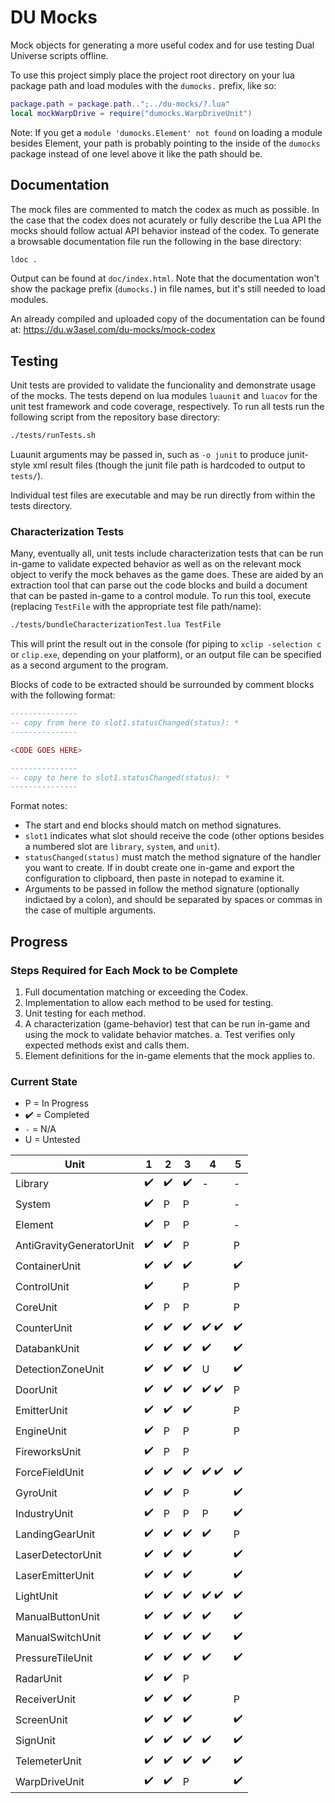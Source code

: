 # DU Mocks

Mock objects for generating a more useful codex and for use testing Dual Universe scripts offline.

To use this project simply place the project root directory on your lua package path and load modules with the `dumocks.` prefix, like so:

```lua
package.path = package.path..";../du-mocks/?.lua"
local mockWarpDrive = require("dumocks.WarpDriveUnit")
```

Note: If you get a `module 'dumocks.Element' not found` on loading a module besides Element, your path is probably pointing to the inside of the `dumocks` package instead of one level above it like the path should be.

## Documentation

The mock files are commented to match the codex as much as possible. In the case that the codex does not acurately or fully describe the Lua API the mocks should follow actual API behavior instead of the codex. To generate a browsable documentation file run the following in the base directory:

```sh
ldoc .
```

Output can be found at `doc/index.html`. Note that the documentation won't show the package prefix (`dumocks.`) in file names, but it's still needed to load modules.

An already compiled and uploaded copy of the documentation can be found at: https://du.w3asel.com/du-mocks/mock-codex

## Testing

Unit tests are provided to validate the funcionality and demonstrate usage of the mocks. The tests depend on lua modules `luaunit` and `luacov` for the unit test framework and code coverage, respectively. To run all tests run the following script from the repository base directory:

```sh
./tests/runTests.sh
```

Luaunit arguments may be passed in, such as `-o junit` to produce junit-style xml result files (though the junit file path is hardcoded to output to `tests/`).

Individual test files are executable and may be run directly from within the tests directory.

### Characterization Tests

Many, eventually all, unit tests include characterization tests that can be run in-game to validate expected behavior as well as on the relevant mock object to verify the mock behaves as the game does. These are aided by an extraction tool that can parse out the code blocks and build a document that can be pasted in-game to a control module. To run this tool, execute (replacing `TestFile` with the appropriate test file path/name):

```sh
./tests/bundleCharacterizationTest.lua TestFile
```

This will print the result out in the console (for piping to `xclip -selection c` or `clip.exe`, depending on your platform), or an output file can be specified as a second argument to the program.

Blocks of code to be extracted should be surrounded by comment blocks with the following format:

```lua
---------------
-- copy from here to slot1.statusChanged(status): *
---------------

<CODE GOES HERE>

---------------
-- copy to here to slot1.statusChanged(status): *
---------------
```

Format notes:

* The start and end blocks should match on method signatures. 
* `slot1` indicates what slot should receive the code (other options besides a numbered slot are `library`, `system`, and `unit`).
* `statusChanged(status)` must match the method signature of the handler you want to create. If in doubt create one in-game and export the configuration to clipboard, then paste in notepad to examine it.
* Arguments to be passed in follow the method signature (optionally indictaed by a colon), and should be separated by spaces or commas in the case of multiple arguments.

## Progress

### Steps Required for Each Mock to be Complete

1. Full documentation matching or exceeding the Codex.
2. Implementation to allow each method to be used for testing.
3. Unit testing for each method.
4. A characterization (game-behavior) test that can be run in-game and using the mock to validate behavior matches.
  a. Test verifies only expected methods exist and calls them.
5. Element definitions for the in-game elements that the mock applies to.

### Current State

* P = In Progress
* :heavy_check_mark: = Completed
* `-` = N/A
* U = Untested

| Unit | 1 | 2 | 3 | 4 | 5 |
| ---- | - | - | - | - | - |
| Library | :heavy_check_mark: | :heavy_check_mark: | :heavy_check_mark: | - | - |
| System | :heavy_check_mark: | P | P | | - |
| Element | :heavy_check_mark: | P | P | | - |
| AntiGravityGeneratorUnit | :heavy_check_mark: | :heavy_check_mark: | P | | P |
| ContainerUnit | :heavy_check_mark: | :heavy_check_mark: | :heavy_check_mark: | | :heavy_check_mark: |
| ControlUnit | :heavy_check_mark: | | P | | P |
| CoreUnit | :heavy_check_mark: | P | P | | P |
| CounterUnit | :heavy_check_mark: | :heavy_check_mark: | :heavy_check_mark: | :heavy_check_mark: :heavy_check_mark: | :heavy_check_mark: |
| DatabankUnit | :heavy_check_mark: | :heavy_check_mark: | :heavy_check_mark: | :heavy_check_mark: | :heavy_check_mark: |
| DetectionZoneUnit | :heavy_check_mark: | :heavy_check_mark: | :heavy_check_mark: | U | :heavy_check_mark: |
| DoorUnit | :heavy_check_mark: | :heavy_check_mark: | :heavy_check_mark: | :heavy_check_mark: :heavy_check_mark: | P |
| EmitterUnit | :heavy_check_mark: | :heavy_check_mark: | :heavy_check_mark: | | P |
| EngineUnit | :heavy_check_mark: | P | P | | P |
| FireworksUnit | :heavy_check_mark: | P | P | | |
| ForceFieldUnit | :heavy_check_mark: | :heavy_check_mark: | :heavy_check_mark: | :heavy_check_mark: :heavy_check_mark: | :heavy_check_mark: |
| GyroUnit | :heavy_check_mark: | :heavy_check_mark: | P | | :heavy_check_mark: |
| IndustryUnit | :heavy_check_mark: | P | P | P | :heavy_check_mark: |
| LandingGearUnit | :heavy_check_mark: | :heavy_check_mark: | :heavy_check_mark: | :heavy_check_mark: | P |
| LaserDetectorUnit | :heavy_check_mark: | :heavy_check_mark: | :heavy_check_mark: | | :heavy_check_mark: |
| LaserEmitterUnit | :heavy_check_mark: | :heavy_check_mark: | :heavy_check_mark: | | :heavy_check_mark: |
| LightUnit | :heavy_check_mark: | :heavy_check_mark: | :heavy_check_mark: | :heavy_check_mark: :heavy_check_mark: | :heavy_check_mark: |
| ManualButtonUnit | :heavy_check_mark: | :heavy_check_mark: | :heavy_check_mark: | :heavy_check_mark: | :heavy_check_mark: |
| ManualSwitchUnit | :heavy_check_mark: | :heavy_check_mark: | :heavy_check_mark: | :heavy_check_mark: | :heavy_check_mark: |
| PressureTileUnit | :heavy_check_mark: | :heavy_check_mark: | :heavy_check_mark: | :heavy_check_mark: | :heavy_check_mark: |
| RadarUnit | :heavy_check_mark: | :heavy_check_mark: | P | | |
| ReceiverUnit | :heavy_check_mark: | :heavy_check_mark: | :heavy_check_mark: | | P |
| ScreenUnit | :heavy_check_mark: | :heavy_check_mark: | :heavy_check_mark:| | :heavy_check_mark: |
| SignUnit | :heavy_check_mark: | :heavy_check_mark: | :heavy_check_mark:| :heavy_check_mark: | :heavy_check_mark: |
| TelemeterUnit | :heavy_check_mark: | :heavy_check_mark: | :heavy_check_mark: | :heavy_check_mark: | :heavy_check_mark: |
| WarpDriveUnit | :heavy_check_mark: | :heavy_check_mark: | P | | :heavy_check_mark: |
